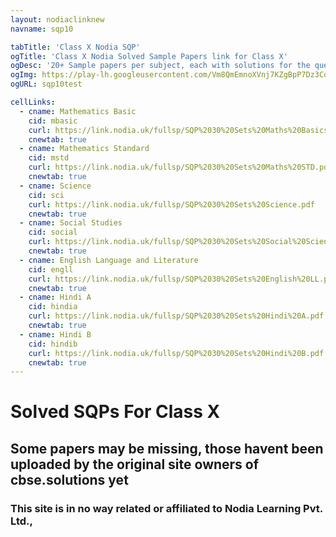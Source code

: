```yaml
---
layout: nodiaclinknew
navname: sqp10

tabTitle: 'Class X Nodia SQP'
ogTitle: 'Class X Nodia Solved Sample Papers link for Class X'
ogDesc: '20+ Sample papers per subject, each with solutions for the questions attached at the end'
ogImg: https://play-lh.googleusercontent.com/Vm8QmEmnoXVnj7KZgBpP7Dz3Cqv_9jKaHplFdP4x6QdhQqmq-uj_CeFIgYyLr42R2f8
ogURL: sqp10test

cellLinks:
  - cname: Mathematics Basic
    cid: mbasic
    curl: https://link.nodia.uk/fullsp/SQP%2030%20Sets%20Maths%20Basics.pdf
    cnewtab: true
  - cname: Mathematics Standard
    cid: mstd
    curl: https://link.nodia.uk/fullsp/SQP%2030%20Sets%20Maths%20STD.pdf
    cnewtab: true
  - cname: Science
    cid: sci
    curl: https://link.nodia.uk/fullsp/SQP%2030%20Sets%20Science.pdf
    cnewtab: true
  - cname: Social Studies
    cid: social
    curl: https://link.nodia.uk/fullsp/SQP%2030%20Sets%20Social%20Science.pdf
    cnewtab: true
  - cname: English Language and Literature
    cid: engll
    curl: https://link.nodia.uk/fullsp/SQP%2030%20Sets%20English%20LL.pdf
    cnewtab: true
  - cname: Hindi A
    cid: hindia
    curl: https://link.nodia.uk/fullsp/SQP%2030%20Sets%20Hindi%20A.pdf
    cnewtab: true
  - cname: Hindi B
    cid: hindib
    curl: https://link.nodia.uk/fullsp/SQP%2030%20Sets%20Hindi%20B.pdf
    cnewtab: true
---
```


# Solved SQPs For Class X

## Some papers may be missing, those havent been uploaded by the original site owners of cbse.solutions yet
### This site is in no way related or affiliated to Nodia Learning Pvt. Ltd.,
